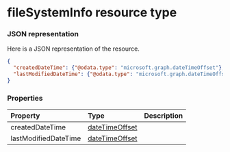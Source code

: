# fileSystemInfo resource type



### JSON representation

Here is a JSON representation of the resource.

<!-- {
  "blockType": "resource",
  "optionalProperties": [

  ],
  "@odata.type": "microsoft.graph.filesysteminfo"
}-->

```json
{
  "createdDateTime": {"@odata.type": "microsoft.graph.dateTimeOffset"},
  "lastModifiedDateTime": {"@odata.type": "microsoft.graph.dateTimeOffset"}
}

```
### Properties
| Property	   | Type	|Description|
|:---------------|:--------|:----------|
|createdDateTime|[dateTimeOffset](datetimeoffset.md)||
|lastModifiedDateTime|[dateTimeOffset](datetimeoffset.md)||

<!-- uuid: 8fcb5dbc-d5aa-4681-8e31-b001d5168d79
2015-10-25 14:57:30 UTC -->
<!-- {
  "type": "#page.annotation",
  "description": "fileSystemInfo resource",
  "keywords": "",
  "section": "documentation",
  "tocPath": ""
}-->